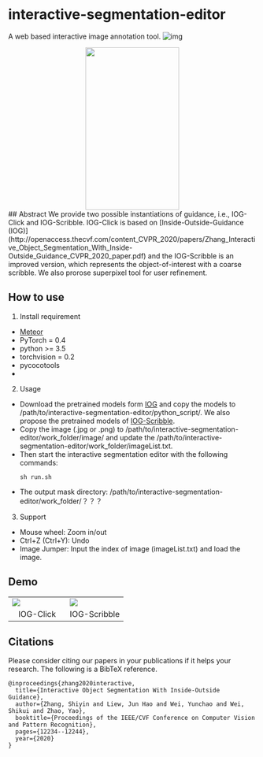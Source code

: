 # interactive-segmentation-editor
A web based interactive image annotation tool. 
![img](https://raw.githubusercontent.com/KunyangHan/interactive-segmentation-editor/master/doc/sheep.png "img")
<div align="center">
<img src="https://raw.githubusercontent.com/KunyangHan/interactive-segmentation-editor/master/doc/sheep.png" height="330" width="190" >

 
 </div>
## Abstract
We provide two possible instantiations of guidance, i.e., IOG-Click and IOG-Scribble. IOG-Click is based on [Inside-Outside-Guidance (IOG)](http://openaccess.thecvf.com/content_CVPR_2020/papers/Zhang_Interactive_Object_Segmentation_With_Inside-Outside_Guidance_CVPR_2020_paper.pdf) and the IOG-Scribble is an improved version, which represents the object-of-interest with a coarse scribble. We also prorose superpixel tool for user refinement.

## How to use
1. Install requirement  
  - [Meteor](http://www.meteor.com/install)
  - PyTorch = 0.4
  - python >= 3.5
  - torchvision = 0.2
  - pycocotools
  - 
2. Usage
  - Download the pretrained models form [IOG](https://github.com/shiyinzhang/Inside-Outside-Guidance) and copy the models to /path/to/interactive-segmentation-editor/python_script/. We also propose the pretrained models of [IOG-Scribble](https://). 
  - Copy the image (.jpg or .png) to /path/to/interactive-segmentation-editor/work_folder/image/ and update the /path/to/interactive-segmentation-editor/work_folder/imageList.txt.
  - Then start the interactive segmentation editor with the following commands:
	```
	sh run.sh
	```
  - The output mask directory: /path/to/interactive-segmentation-editor/work_folder/？？？

3. Support
  - Mouse wheel: Zoom in/out
  - Ctrl+Z (Ctrl+Y): Undo 
  - Image Jumper: Input the index of image (imageList.txt) and load the image.
  
## Demo

<table>
    <tr>
        <td width="50%">
	<img src="https://raw.githubusercontent.com/KunyangHan/interactive-segmentation-editor/master/doc/IOG-Click.gif"/>
        </td>   
        <td width="50%">
	<img src="https://raw.githubusercontent.com/KunyangHan/interactive-segmentation-editor/master/doc/IOG-Scribble.gif"/>
        </td> 
    </tr>
    <tr>
        <td width="50%" align="center">
	IOG-Click
        </td>   
        <td width="50%" align="center">
	IOG-Scribble
        </td> 
    </tr>
</table>

## Citations
Please consider citing our papers in your publications if it helps your research. The following is a BibTeX reference.

    @inproceedings{zhang2020interactive,
      title={Interactive Object Segmentation With Inside-Outside Guidance},
      author={Zhang, Shiyin and Liew, Jun Hao and Wei, Yunchao and Wei, Shikui and Zhao, Yao},
      booktitle={Proceedings of the IEEE/CVF Conference on Computer Vision and Pattern Recognition},
      pages={12234--12244},
      year={2020}
    }
